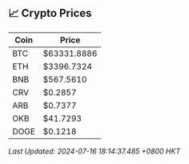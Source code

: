 ## 📈 Crypto Prices

| Coin | Price |
| ---- | ----- |
| BTC | $63331.8886 |
| ETH | $3396.7324 |
| BNB | $567.5610 |
| CRV | $0.2857 |
| ARB | $0.7377 |
| OKB | $41.7293 |
| DOGE | $0.1218 |

_Last Updated: 2024-07-16 18:14:37.485 +0800 HKT_